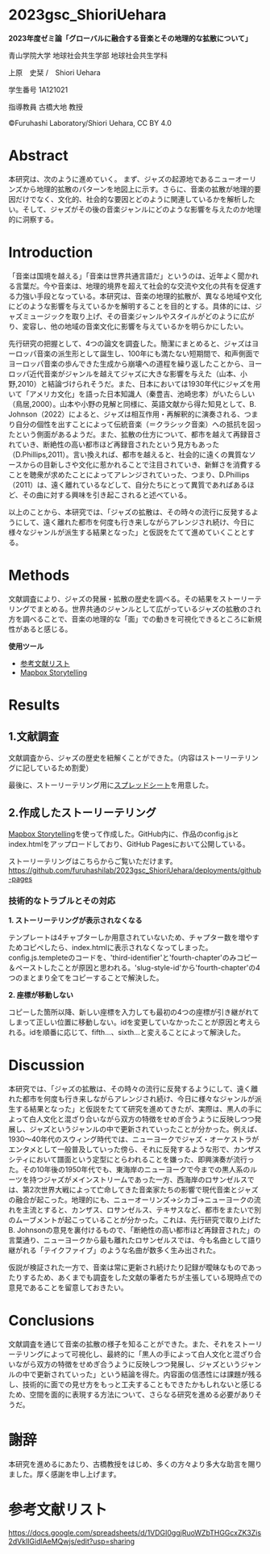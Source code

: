 # 2023gsc_ShioriUehara
**2023年度ゼミ論「グローバルに融合する音楽とその地理的な拡散について」**

青山学院大学 地球社会共生学部 地球社会共生学科

上原　史栞 /　Shiori Uehara

学生番号 1A121021

指導教員 古橋大地 教授

©︎Furuhashi Laboratory/Shiori Uehara, CC BY 4.0

# Abstract
本研究は、次のように進めていく。
まず、ジャズの起源地であるニューオーリンズから地理的拡散のパターンを地図上に示す。さらに、音楽の拡散が地理的要因だけでなく、文化的、社会的な要因とどのように関連しているかを解析したい。そして、ジャズがその後の音楽ジャンルにどのような影響を与えたのか地理的に洞察する。
# Introduction
「音楽は国境を越える」「音楽は世界共通言語だ」というのは、近年よく聞かれる言葉だ。今や音楽は、地理的境界を超えて社会的な交流や文化の共有を促進する力強い手段となっている。本研究は、音楽の地理的拡散が、異なる地域や文化にどのような影響を与えているかを解明することを目的とする。具体的には、ジャズミュージックを取り上げ、その音楽ジャンルやスタイルがどのように広がり、変容し、他の地域の音楽文化に影響を与えているかを明らかにしたい。

先行研究の把握として、4つの論文を調査した。簡潔にまとめると、ジャズはヨーロッパ音楽の派生形として誕生し、100年にも満たない短期間で、和声側面でヨーロッパ音楽の歩んできた生成から崩壊への道程を繰り返したことから、ヨーロッパ近代音楽がジャンルを越えてジャズに大きな影響を与えた（山本、小野,2010）と結論づけられそうだ。また、日本においては1930年代にジャズを用いて「アメリカ文化」を語った日本知識人（秦豊吉、池崎忠孝）がいたらしい（鳥居,2000）。山本や小野の見解と同様に、英語文献から得た知見として、B. Johnson（2022）によると、ジャズは相互作用・再解釈的に演奏される、つまり自分の個性を出すことによって伝統音楽（＝クラシック音楽）への抵抗を図ったという側面があるようだ。また、拡散の仕方について、都市を越えて再録音されていき、断絶性の高い都市ほど再録音されたという見方もあった（D.Phillips,2011）。言い換えれば、都市を越えると、社会的に遠くの異質なソースからの目新しさや文化に惹かれることで注目されていき、新鮮さを消費することを聴衆が求めたことによってアレンジされていった、つまり、D.Phillips（2011）は、遠く離れているなどして、自分たちにとって異質であればあるほど、その曲に対する興味を引き起こされると述べている。

以上のことから、本研究では、「ジャズの拡散は、その時々の流行に反発するようにして、遠く離れた都市を何度も行き来しながらアレンジされ続け、今日に様々なジャンルが派生する結果となった」と仮説をたてて進めていくこととする。

# Methods
文献調査により、ジャズの発展・拡散の歴史を調べる。その結果をストーリーテリングでまとめる。世界共通のジャンルとして広がっているジャズの拡散のされ方を調べることで、音楽の地理的な「面」での動きを可視化できるところに新規性があると感じる。

**使用ツール**
- [参考文献リスト](https://docs.google.com/spreadsheets/d/1VDGI0ggjRuoWZbTHGGcxZK3Zis2dVklIGidlAeMQwjs/edit?usp=sharing)
- [Mapbox Storytelling](https://github.com/mapbox/storytelling)

# Results
## 1.文献調査
文献調査から、ジャズの歴史を紐解くことができた。（内容はストーリーテリングに記しているため割愛）

最後に、ストーリーテリング用に[スプレッドシート](https://docs.google.com/spreadsheets/d/1jrucj6drEVqG1iEl1tAoCa2vmzFPrBdgiYhN_jwYRkE/edit?usp=sharing)を用意した。

## 2.作成したストーリーテリング
[Mapbox Storytelling](https://www.mapbox.jp/blog/how-to-build-a-scrollytelling-map)を使って作成した。GitHub内に、作品のconfig.jsとindex.htmlをアップロードしており、GitHub Pagesにおいて公開している。

ストーリーテリングはこちらからご覧いただけます。https://github.com/furuhashilab/2023gsc_ShioriUehara/deployments/github-pages

### 技術的なトラブルとその対応
**1. ストーリーテリングが表示されなくなる**
   
テンプレートは4チャプターしか用意されていないため、チャプター数を増やすためコピペしたら、index.htｍlに表示されなくなってしまった。config.js.templeteのコードを、'third-identifier'と'fourth-chapter'のみコピー＆ペーストしたことが原因と思われる。'slug-style-id'から'fourth-chapter'の4つのまとまり全てをコピーすることで解決した。

**2. 座標が移動しない**

コピーした箇所以降、新しい座標を入力しても最初の4つの座標が引き継がれてしまって正しい位置に移動しない。idを変更していなかったことが原因と考えられる。idを順番に応じて、fifth...、sixth...と変えることによって解決した。

# Discussion
本研究では、「ジャズの拡散は、その時々の流行に反発するようにして、遠く離れた都市を何度も行き来しながらアレンジされ続け、今日に様々なジャンルが派生する結果となった」と仮説をたてて研究を進めてきたが、実際は、黒人の手によって白人文化と混ざり合いながら双方の特徴をせめぎ合うように反映しつつ発展し、ジャズというジャンルの中で更新されていったことが分かった。例えば、1930～40年代のスウィング時代では、ニューヨークでジャズ・オーケストラがエンタメとして一般普及していった傍ら、それに反発するような形で、カンザスシティにおいて譜面という定型にとらわれることを嫌った、即興演奏が流行った。その10年後の1950年代でも、東海岸のニューヨークで今までの黒人系のルーツを持つジャズがメインストリームであった一方、西海岸のロサンゼルスでは、第2次世界大戦によって亡命してきた音楽家たちの影響で現代音楽とジャズの融合が起こった。地理的にも、ニューオーリンズ→シカゴ→ニューヨークの流れを主流とすると、カンザス、ロサンゼルス、テキサスなど、都市をまたいで別のムーブメントが起こっていることが分かった。これは、先行研究で取り上げたB. Johnsonの意見を裏付けるもので、「断絶性の高い都市ほど再録音された」の言葉通り、ニューヨークから最も離れたロサンゼルスでは、今も名曲として語り継がれる「テイクファイブ」のような名曲が数多く生み出された。

仮説が検証された一方で、音楽は常に更新され続けたり記録が曖昧なものであったりするため、あくまでも調査をした文献の筆者たちが主張している現時点での意見であることを留意しておきたい。

# Conclusions
文献調査を通じて音楽の拡散の様子を知ることができた。また、それをストーリーテリングによって可視化し、最終的に「黒人の手によって白人文化と混ざり合いながら双方の特徴をせめぎ合うように反映しつつ発展し、ジャズというジャンルの中で更新されていった」という結論を得た。内容面の信憑性には課題が残るし、技術的に面での見せ方をもっと工夫することもできたかもしれないと感じるため、空間を面的に表現する方法について、さらなる研究を進める必要がありそうだ。

# 謝辞
本研究を進めるにあたり、古橋教授をはじめ、多くの方々より多大な助言を賜りました。厚く感謝を申し上げます。
# 参考文献リスト
https://docs.google.com/spreadsheets/d/1VDGI0ggjRuoWZbTHGGcxZK3Zis2dVklIGidlAeMQwjs/edit?usp=sharing
